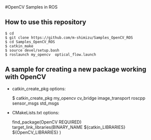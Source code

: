 #OpenCV Samples in ROS  

## How to use this repository  

    $ cd  
    $ git clone https://github.com/m-shimizu/Samples_OpenCV_ROS  
    $ cd Samples_OpenCV_ROS  
    $ catkin_make  
    $ source devel/setup.bash  
    $ roslaunch my_opencv  optical_flow.launch  

## A sample for creating a new package working with OpenCV  
* catkin_create_pkg options:  

    $  catkin_create_pkg my_opencv cv_bridge image_transport roscpp sensor_msgs std_msgs  

* CMakeLists.txt options:  

    find_package(OpenCV REQUIRED)  
    target_link_libraries(BINARY_NAME ${catkin_LIBRARIES} ${OpenCV_LIBRARIES} )  
